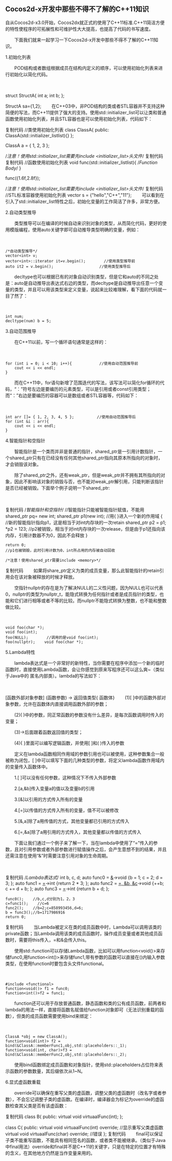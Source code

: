 ## Cocos2d-x开发中那些不得不了解的C++11知识
自从Cocos2d-x3.0开始，Cocos2dx就正式的使用了C++11标准.C++11简洁方便的特性使程序的可拓展性和可维护性大大提高，也提高了代码的书写速度。

　　下面我们就来一起学习一下Cocos2d-x开发中那些不得不了解的C++11知识。

 1.初始化列表

　　POD结构或者数组根据成员在结构内定义的顺序，可以使用初始化列表来进行初始化以简化代码。

　　　

struct StructA{
    int a;
    int b;
};

StructA sa={1,2};
　　在C++03中，非POD结构的类或者STL容器并不支持这种简便的写法，而C++11提供了强大的支持。使用std::initializer_list可以让类和普通函数使用初始化列表，并且STL容器也是可以使用初始化列表，代码如下：

复制代码
//类使用初始化列表
class ClassA{
public:
    ClassA(std::initializer_list<int>list){}
};

ClassA a = { 1, 2, 3 };

/*注意！使用std::initializer_list需要先include <initializer_list>头文件*/
复制代码
复制代码
//函数使用初始化列表
void func(std::initializer_list<float>list){
    /*Function Body*/
}

func({1.6f,2.8f});

/*注意！使用std::initializer_list需要先include <initializer_list>头文件*/
复制代码
//STL标准容器使用初始化列表
vector<string> s = {"hello","C++","11"};
　　可以看到在引入了std::initializer_list特性之后，初始化变量的工作简洁了许多，非常方便。

 2.自动类型推导

　　类型推导可以在编译的时候自动来识别对象的类型，从而简化代码，更好的使用模版编程，使用auto关键字即可自动推导类型明确的变量，例如：

　　

    /*自动类型推导*/
    vector<int> v;
    vector<int>::iterator it=v.begin();        //使用类型推导前
    auto it2 = v.begin();                    //使用类型推导后
　　decltype也可以根据已有的对象自动识别类型，但是它和auto的不同之处是：auto是自动推导出表达式右边的类型，而decltype是自动推导出任意一个变量的类型，并且可以用该类型来定义变量，说起来比较难理解，看下面的代码就一目了然了：

　　

    int num;
    decltype(num) b = 5;
 3.自动范围推导

　　在C++11以前，写一个循环语句通常是这样的：

　　

    for (int i = 0; i < 10; i++){            //使用自动范围推导前
        cout << i << endl;
    }
　　而在C++11中，for语句新增了范围迭代的写法，该写法可以简化for循环的代码，“：”符号左边是要编历的元素类型，可以是引用或者const引用类型；而“：”右边是要编历的容器可以是数组或者STL容器等，代码如下：

　　

    int arr []= { 1, 2, 3, 4, 5 };　　　　　　//使用自动范围推导后
    for (int &i : arr){
        cout << i << endl;
    }
  4.智能指针和空指针

　　智能指针是一个类而并非是普通的指针，shared_ptr是一引用计数指针，一个shared_ptr只有在已经没有任何其他shared_ptr指向其原本所指向的对象时，才会销毁该对象。

　　除了shared_ptr之外，还有weak_ptr，但是weak_ptr并不拥有其所指向的对象，因此不影响该对象的销毁与否，也不能对weak_ptr解引用，只能判断该指针是否已经被销毁。下面举个例子说明一下shared_ptr:

　　

复制代码
    /*智能指针和空指针*/
    //智能指针只能被智能指针赋值，不能用shared_ptr<int> pq= new int;
    shared_ptr<int> p1(new int);
    //用{ }进入一个新的作用域
    {
        //新的智能指针指向p1，这是相当于对int内存块的一次retain
        shared_ptr<int> p2 = p1;
        *p2 = 123;
        //p2被销毁，相当于对int内存块的一次release，但是由于p1还指向该内存，引用计数器不为0，因此不会释放
    }

    return 0;
    //p1也被销毁，此时引用计数为0，int所占用的内存被自动回收

    /*注意！使用shared_ptr需要include <memory>*/
复制代码
　　如果将share_ptr定义为类的成员变量，那么此智能指针的retain引用会在该对象被释放的时候才释放。

　　空指针nullptr的存在是为了解决NULL的二义性问题，因为NULL也可以代表0，nullptr的类型为nullptr_t，能隐式转换为任何指针或者是成员指针的类型，也能和它们进行相等或者不等的比较。而nullptr不能隐式转换为整数，也不能和整数做比较。

　　

    void foo(char *);
    void foo(int);
    foo(NULL);        //调用的是void foo(int);
    foo(nullptr);    void foo(char *);
5.Lambda特性

　　lambda表达式是一个非常好的新特性，当你需要在程序中添加一个新的临时函数时，直接使用Lambda函数，会让你感觉到原来写程序还可以这么爽~（类似于Java中的 匿名内部类）。lambda的写法如下：

　　

[函数外部对象参数] (函数参数) -> 返回值类型{ 函数体}
　　(1)[ ]中的函数外部对象参数，允许在函数体内直接调用函数外部的参数；

　　(2)( )中的参数，同正常函数的参数没有什么差异，是每次函数调用时传入的变量；

　　(3)->后面跟着函数返回值的类型；

　　(4){ }里面可以编写逻辑函数，并使用[ ]和( )传入的参数

　　定义在lambda函数相同作用域的参数引用也可以被使用，这种参数集合一般被称为闭包，[ ]中可以填写下面的几种类型的参数，将定义lambda函数作用域内的变量传入函数体中。

　　1.[ ]可以没有任何参数，这种情况下不传入外部参数

　　2.[a,&b]传入变量a的值以及变量b的引用

　　3.[&]以引用的方式传入所有的变量

　　4.[=]以传值的方式传入所有的变量，值不可以被修改

　　5.[&,a]除了a用传值的方式，其他变量都已引用的方式传入

　　6.[=,&a]除了a用引用的方式传入，其他变量都以传值的方式传入

　　下面让我们通过一个例子来了解一下，当在lambda中使用了“=”传入的参数，且对引用参数或者外部参数进行赋值操作之后，会产生意想不到的结果，并且还需注意在使用“&”时需要注意引用对象的生命周期。

　　

复制代码
    /*Lambda表达式*/
    int b, c, d;
    auto func0 = [&]()->void {b = 1; c = 2; d = 3; };
    auto func1 = [=]()->int {return 2 * 3; };
    auto func2 = [=, &b, &c]()->void {++b; c += d + b; };
    auto func3 = [=]()->int {return b + d; };

    func0();    //b,c,d分别为1，2，3
    c=func1();    //c=6
    func2();    //b=2;c=858993456,d=6;
    b = func3();//b=1717986916
    return 0;
复制代码
　　当Lambda被定义在类的成员函数中时，Lambda可以调用该类的private函数；当Lambda调用该类的成员函数时，操作成员变量或者其他成员函数时，需要将this传入，=和&会传入this。

　　使用std::function可以存储Lambda函数，比如可以用function<void()>来存储func0,用function<int()>来存储func1,带有参数的函数可以直接在()内输入参数类型，在使用function时要包含头文件functional。

　　

    #include <functional>
    function<void()> f1 = func0;
    function<int()>f2 = func1;    
　　function还可以用于存放普通函数，静态函数和类的公有成员函数，前两者和lambda的用法一样，直接将函数名赋值给function对象即可（无法识别重载的函数），但类的成员函数需要使用bind来绑定：

　　

    ClassA *obj = new ClassA();
    function<void(int)> f2 = bind(&ClassA::memberFunc1,obj,std::placeholders::_1);
    function<void(int, char)>f3 = bind(&ClassA::memberFunc2,obj,std::placeholders::_2);
　　使用bind函数绑定成员函数和对象指针，使用std::placeholders占位符来表示函数的参数数量，其后缀依次从1~N。

6.显式虚函数重载

　　override可以确保在重写父类的虚函数，调整父类的虚函数时（改名字或者参数），不会忘记调整子类的虚函数。在编译时，编译器会为标记为override的虚函数检查其父类是否有该虚函数：

复制代码
class B{
public:
    virtual void virtuaalFunc(int);
};

class C{
public:
    virtual void virtuaalFunc(int) override;    //显示重写父类虚函数
    virtual void virtuaalFunc(char) override;    //错误
};
复制代码
　　final可以保证子类不能重写函数，不能具有相同签名的函数，或者类不能被继承。（类似于Java中final用法）override和final并不是C++11的关键字，只是在特定的位置才有特殊的含义，在其他地方仍然是当作变量来用的。

 

